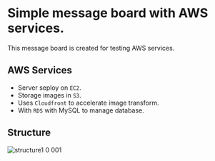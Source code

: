 # Simple message board with AWS services.

This message board is created for testing AWS services.

## AWS Services
* Server seploy on `EC2`.
* Storage images in `S3`.
* Uses `Cloudfront` to accelerate image transform.
* With `RDS` with MySQL to manage database.

## Structure
![structure1 0 001](https://user-images.githubusercontent.com/56625237/165313866-9fbda115-4598-4c71-aa11-e7da136aeaff.jpeg)

